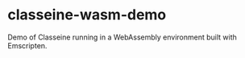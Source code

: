 # classeine-wasm-demo
Demo of Classeine running in a WebAssembly environment built with Emscripten.
